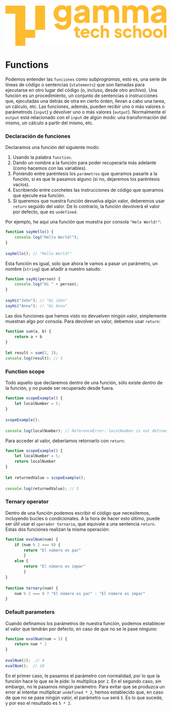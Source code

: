 ![](../../assets/Logo_Yellow.png)

# Functions

Podemos entender las `funciones` como *subprogramas*, esto es, una serie de líneas de código o sentencias (`statements`) que son llamadas para ejecutarse en otro lugar del código (o, incluso, desde otro archivo). 
Una función es un procedimiento, un conjunto de sentencias o instrucciones que, ejecutadas una detrás de otra en cierto órden, llevan a cabo una tarea, un cálculo, etc. 
Las funciones, además, pueden recibir uno o más valores o parámetrods (`input`) y devolver uno o más valores (`output`). Normalmente el `output` está relacionado con el `input` de algún modo: una transformación del mismo, un cálculo a partir del mismo, etc.

### Declaración de funciones
Declaramos una función del siguiente modo:
1. Usando la palabra `function`.
2. Dando un nombre a la función para poder recuperarla más adelante (como hacemos con las variables).
3. Poniendo entre paréntesis los `parámetros` que queramos pasarle a la función, si es que le pasamos alguno (si no, dejaremos los paréntesis vacíos).
4. Escribiendo entre corchetes las instrucciones de código que queramos que ejecute esa función.
5. Si queremos que nuestra función devuelva algún valor, deberemos usar `return` seguido del valor. De lo contrario, la función devolverá el valor por defecto, que es `undefined`.

Por ejemplo, he aquí una función que muestra por consola `"Helo World!"`:
```javascript 
function sayHello() {
	console.log("Hello World!");
}

sayHello(); // "Hello World!"
```

Esta función es igual, solo que ahora le vamos a pasar un parámetro, un nombre (`string`) que añadir a nuestro saludo:
```javascript
function sayHi(person) {
	console.log("Hi " + person);
}

sayHi("John"); // "Hi John"
sayHi("Anna"); // "Hi Anna"
```

Las dos funciones que hemos visto no devuelven ningún valor, simplemente muestran algo por consola. Para devolver un valor, debemos usar `return`:
```javascript
function sum(a, b) {
	return a + b
}

let result = sum(2, 3);
console.log(result); // 5
```

### Function scope
Todo aquello que declaremos dentro de una función, sólo existe *dentro* de la función, y no puede ser recuperado desde fuera.
```javascript
function scopeExample() {
	let localNumber = 5;
}

scopeExample();

console.log(localNumber); // ReferenceError: localNumber is not defined
```

Para acceder al valor, deberíamos retornarlo con `return`:
```javascript
function scopeExample() {
	let localNumber = 5;
	return localNumber
}

let returnedValue = scopeExample();

console.log(returnedValue); // 5
```

### Ternary operator
Dentro de una función podemos escribir el código que necesitemos, incluyendo bucles o condicionales. A la hora de hacer esto último, puede ser útil usar el `operador ternario`, que equivale a una sentencia `return`. Estas dos funciones realizan la misma operación:
```javascript
function evalNum(num) {
	if (num % 2 === 0) {
		return "El número es par"
		}
	else {
		return "El número es impar"
		}
}

function ternary(num) {
	num % 2 === 0 ? "El número es par" : "El número es impar"
}
```

### Default parameters
Cuando definamos los parámetros de nuestra función, podemos establecer el valor que tendrán por defecto, en caso de que no se le pase ninguno:
```javascript
function evalNum(num = 5) {
	return num * 2
}

evalNum(2);  // 4
evalNum();  // 10
```

En el primer caso, le pasamos el parámetro con normalidad, por lo que la función hace lo que se le pide: lo multiplica por `2`.
En el segundo caso, sin embargo, no le pasamos ningún parámetro. Para evitar que se produzca un error al intentar multiplicar `undefined * 2`, hemos establecido que, en caso de que no se pase ningún valor, el parámetro `num` será `5`. Es lo que sucede, y por eso el resultado es `5 * 2`.
